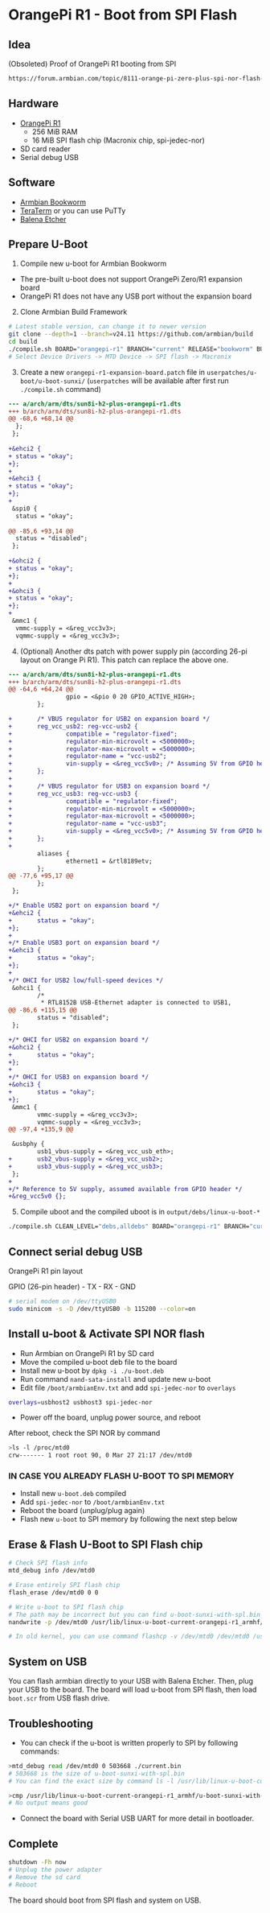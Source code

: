 # OrangePi R1 - Boot from SPI Flash

## Idea
(Obsoleted) Proof of OrangePi R1 booting from SPI
```txt
https://forum.armbian.com/topic/8111-orange-pi-zero-plus-spi-nor-flash-anyone-know-how-to-configure-for-booting/?do=findComment&comment=102371
```

## Hardware

- [OrangePi R1](https://wikidevi.wi-cat.ru/Orange_Pi_R1)
  - 256 MiB RAM
  - 16 MiB SPI flash chip (Macronix chip, spi-jedec-nor)
- SD card reader
- Serial debug USB

## Software

- [Armbian Bookworm](https://www.armbian.com/orange-pi-r1/)
- [TeraTerm](https://github.com/TeraTermProject/teraterm) or you can use PuTTy
- [Balena Etcher](https://etcher.balena.io/)

## Prepare U-Boot

1. Compile new u-boot for Armbian Bookworm
- The pre-built u-boot does not support OrangePi Zero/R1 expansion board
- OrangePi R1 does not have any USB port without the expansion board

2. Clone Armbian Build Framework
```bash
# Latest stable version, can change it to newer version
git clone --depth=1 --branch=v24.11 https://github.com/armbian/build
cd build
./compile.sh BOARD="orangepi-r1" BRANCH="current" RELEASE="bookworm" BUILD_MINIMAL="yes" BUILD_DESKTOP="no" uboot-config
# Select Device Drivers -> MTD Device -> SPI flash -> Macronix
```

3. Create a new `orangepi-r1-expansion-board.patch` file in `userpatches/u-boot/u-boot-sunxi/` (`userpatches` will be available after first run `./compile.sh` command)

```diff
--- a/arch/arm/dts/sun8i-h2-plus-orangepi-r1.dts
+++ b/arch/arm/dts/sun8i-h2-plus-orangepi-r1.dts
@@ -68,6 +68,14 @@
  };
 };
 
+&ehci2 {
+ status = "okay";
+};
+
+&ehci3 {
+ status = "okay";
+};
+
 &spi0 {
  status = "okay";
 
@@ -85,6 +93,14 @@
  status = "disabled";
 };
 
+&ohci2 {
+ status = "okay";
+};
+
+&ohci3 {
+ status = "okay";
+};
+
 &mmc1 {
  vmmc-supply = <&reg_vcc3v3>;
  vqmmc-supply = <&reg_vcc3v3>;
```

4. (Optional) Another dts patch with power supply pin (according 26-pi layout on Orange Pi R1). This patch can replace the above one.
```diff
--- a/arch/arm/dts/sun8i-h2-plus-orangepi-r1.dts
+++ b/arch/arm/dts/sun8i-h2-plus-orangepi-r1.dts
@@ -64,6 +64,24 @@
                gpio = <&pio 0 20 GPIO_ACTIVE_HIGH>;
        };

+       /* VBUS regulator for USB2 on expansion board */
+       reg_vcc_usb2: reg-vcc-usb2 {
+               compatible = "regulator-fixed";
+               regulator-min-microvolt = <5000000>;
+               regulator-max-microvolt = <5000000>;
+               regulator-name = "vcc-usb2";
+               vin-supply = <&reg_vcc5v0>; /* Assuming 5V from GPIO header */
+       };
+
+       /* VBUS regulator for USB3 on expansion board */
+       reg_vcc_usb3: reg-vcc-usb3 {
+               compatible = "regulator-fixed";
+               regulator-min-microvolt = <5000000>;
+               regulator-max-microvolt = <5000000>;
+               regulator-name = "vcc-usb3";
+               vin-supply = <&reg_vcc5v0>; /* Assuming 5V from GPIO header */
+       };
+
        aliases {
                ethernet1 = &rtl8189etv;
        };
@@ -77,6 +95,17 @@
        };
 };

+/* Enable USB2 port on expansion board */
+&ehci2 {
+       status = "okay";
+};
+
+/* Enable USB3 port on expansion board */
+&ehci3 {
+       status = "okay";
+};
+
+/* OHCI for USB2 low/full-speed devices */
 &ohci1 {
        /*
         * RTL8152B USB-Ethernet adapter is connected to USB1,
@@ -86,6 +115,15 @@
        status = "disabled";
 };

+/* OHCI for USB2 on expansion board */
+&ohci2 {
+       status = "okay";
+};
+
+/* OHCI for USB3 on expansion board */
+&ohci3 {
+       status = "okay";
+};
 &mmc1 {
        vmmc-supply = <&reg_vcc3v3>;
        vqmmc-supply = <&reg_vcc3v3>;
@@ -97,4 +135,9 @@

 &usbphy {
        usb1_vbus-supply = <&reg_vcc_usb_eth>;
+       usb2_vbus-supply = <&reg_vcc_usb2>;
+       usb3_vbus-supply = <&reg_vcc_usb3>;
 };
+
+/* Reference to 5V supply, assumed available from GPIO header */
+&reg_vcc5v0 {};
```

5. Compile uboot and the compiled uboot is in `output/debs/linux-u-boot-*`
```bash
./compile.sh CLEAN_LEVEL="debs,alldebs" BOARD="orangepi-r1" BRANCH="current" RELEASE="bookworm" BUILD_MINIMAL="yes" BUILD_DESKTOP="no" uboot
```
   
## Connect serial debug USB

OrangePi R1 pin layout

GPIO (26-pin header) - TX - RX - GND

```bash
# serial modem on /dev/ttyUSB0
sudo minicom -s -D /dev/ttyUSB0 -b 115200 --color=on
```
## Install u-boot & Activate SPI NOR flash

- Run Armbian on OrangePi R1 by SD card
- Move the compiled u-boot deb file to the board
- Install new u-boot by `dpkg -i ./u-boot.deb`
- Run command `nand-sata-install` and update new u-boot
- Edit file `/boot/armbianEnv.txt` and add `spi-jedec-nor` to `overlays`
```bash
overlays=usbhost2 usbhost3 spi-jedec-nor
```
- Power off the board, unplug power source, and reboot

After reboot, check the SPI NOR by command

```bash
>ls -l /proc/mtd0
crw------- 1 root root 90, 0 Mar 27 21:17 /dev/mtd0
```
### **IN CASE YOU ALREADY FLASH U-BOOT TO SPI MEMORY**
- Install new `u-boot.deb` compiled
- Add `spi-jedec-nor` to `/boot/armbianEnv.txt`
- Reboot the board (unplug/plug again)
- Flash new `u-boot` to SPI memory by following the next step below

## Erase & Flash U-Boot to SPI Flash chip

```bash
# Check SPI flash info
mtd_debug info /dev/mtd0

# Erase entirely SPI flash chip
flash_erase /dev/mtd0 0 0

# Write u-boot to SPI flash chip
# The path may be incorrect but you can find u-boot-sunxi-with-spl.bin in /usr/lib/linux-u-boot
nandwrite -p /dev/mtd0 /usr/lib/linux-u-boot-current-orangepi-r1_armhf/u-boot-sunxi-with-spl.bin

# In old kernel, you can use command flashcp -v /dev/mtd0 /dev/mtd0 /usr/lib/linux-u-boot-current-orangepi-r1_armhf/u-boot-sunxi-with-spl.bin
```

## System on USB

You can flash armbian directly to your USB with Balena Etcher. Then, plug your USB to the board.
The board will load u-boot from SPI flash, then load `boot.scr` from USB flash drive.

## Troubleshooting

- You can check if the u-boot is written properly to SPI by following commands:

```bash
>mtd_debug read /dev/mtd0 0 503668 ./current.bin
# 503668 is the size of u-boot-sunxi-with-spl.bin
# You can find the exact size by command ls -l /usr/lib/linux-u-boot-current-orangepi-r1_armhf/

>cmp /usr/lib/linux-u-boot-current-orangepi-r1_armhf/u-boot-sunxi-with-spl.bin ./current.bin
# No output means good
```

- Connect the board with Serial USB UART for more detail in bootloader.

## Complete

```bash
shutdown -Fh now
# Unplug the power adapter
# Remove the sd card
# Reboot
```
The board should boot from SPI flash and system on USB.
